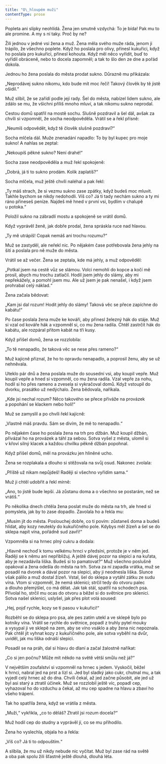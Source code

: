 ```yaml
---
title: "O\_hloupém muži"
contentType: prose
---
```


Popleta ani slípky neohlídá. Žena jen smutně vzdychá: To je bída! Pak mu to ale promine. A my s ní taky. Proč by ne?

Žili jednou v jedné vsi žena a muž. Žena měla svého muže ráda, jenom ji trápilo, že všechno poplete. Když ho poslala pro olivy, přinesl kukuřici, když ho poslala pro kukuřici, přinesl kohouta. Když měl něco vyřídit, buď to vyřídil obráceně, nebo to docela zapomněl; a tak to šlo den ze dne a pořád dokola.

Jednou ho žena poslala do města prodat sukno. Důrazně mu přikázala:

„Neprodávej sukno nikomu, kdo bude mít moc řečí! Takový člověk by tě jistě ošidil.“

Muž slíbil, že se zařídí podle její rady. Šel do města, nabízel lidem sukno, ale zdálo se mu, že všichni příliš mnoho mluví, a tak nikomu sukno neprodal.

Cestou domů spatřil na mostě sochu. Slušně pozdravil a šel dál, avšak za chvíli si vzpomněl, že socha neodpověděla. Vrátil se a řekl přísně:

„Neumíš odpovědět, když tě člověk slušně pozdraví?“

Socha mlčela dál. Muže znenadání napadlo: To by byl kupec pro moje sukno! A nahlas se zeptal:

„Nekoupíš pěkné sukno? Není drahé!“

Socha zase neodpověděla a muž řekl spokojeně:

„Dobrá, já ti to sukno prodám. Kolik zaplatíš?“

Socha mlčela, muž ještě chvíli naléhal a pak řekl:

„Ty máš strach, že si vezmu sukno zase zpátky, když budeš moc mluvit. Takhle bychom se nikdy nedohodli. Víš co? Já ti tady nechám sukno a ty mi ráno přineseš peníze. Najdeš mě hned v první vsi, bydlím v chalupě u potoka.“

Položil sukno na zábradlí mostu a spokojeně se vrátil domů.

Když vyprávěl ženě, jak dobře prodal, žena spráskla ruce nad hlavou.

„Ty mě utrápíš! Copak nemáš ani trochu rozumu?“

Muž se zastyděl, ale neřekl nic. Po nějakém čase potřebovala žena jehly na šití a poslala pro ně muže do města.

Vrátil se až večer. Žena se zeptala, kde má jehly, a muž odpověděl:

„Potkal jsem na cestě vůz se slámou. Volci nemohli do kopce a kočí mě prosil, abych mu trochu zatlačil. Hodil jsem jehly do slámy, aby mi nepřekážely, a pomohl jsem mu. Ale už jsem je pak nenašel, i když jsem prohrabal celý náklad.“

Žena začala bědovat:

„Kam jsi dal rozum! Hodit jehly do slámy! Taková věc se přece zapíchne do kabátu!“

Po čase poslala žena muže ke kováři, aby přinesl železný hák do stáje. Muž si vzal od kováře hák a vzpomněl si, co mu žena radila. Chtěl zastrčit hák do kabátu, ale rozpáral přitom kabát na tři kusy.

Když přišel domů, žena se rozzlobila:

„To tě nenapadlo, že taková věc se nese přes rameno?“

Muž kajícně přiznal, že ho to opravdu nenapadlo, a poprosil ženu, aby se už nehněvala.

Uteklo pár dnů a žena poslala muže do sousední vsi, aby koupil vepře. Muž koupil vepře a hned si vzpomněl, co mu žena radila. Vzal vepře za nohu, hodil si ho přes rameno a zvesela si vykračoval domů. Když vstoupil do dvorku, prasátko už nedýchalo. Žena bědovala, naříkala.

„Kde jsi nechal rozum? Něco takového se přece přiváže na provázek a popohání se klackem nebo holí!“

Muž se zamyslil a po chvíli řekl kajícně:

„Vlastně máš pravdu. Sám se divím, že mě to nenapadlo.“

Po nějakém čase ho poslala žena na trh pro džbán. Muž koupil džbán, přivázal ho na provázek a táhl za sebou. Sotva vyšel z města, ulomil si v křoví silný klacek a každou chvilku pěkně džbán popohnal.

Když přišel domů, měl na provázku jen hliněné ucho.

Žena se rozplakala a dlouho si stěžovala na svůj osud. Nakonec zvolala:

„Příště už nikam nepůjdeš! Raději si všechno vyřídím sama.“

Muž ji chtěl udobřit a řekl mírně:

„Ano, to jistě bude lepší. Já zůstanu doma a o všechno se postarám, než se vrátíš.“

Po několika dnech chtěla žena poslat muže do města na trh, ale hned si pomyslela, jak by to zase dopadlo. Zavolala ho a řekla mu:

„Musím jít do města. Poslouchej dobře, co ti povím: zůstaneš doma a budeš hlídat, aby kozy neutekly do kukuřičného pole. Kdybys měl žízeň a šel se do sklepa napít vína, pořádně sud zavři!“

Vzpomněla si na hrnec plný cukru a dodala:

„Hlavně nechoď k tomu velkému hrnci v předsíni, protože je v něm jed. Raději se k němu ani nepřibližuj. A ještě dávej pozor na slepici a na kuřata, aby je nezadávila liška. Budeš si to pamatovat?“ Muž všechno poslušně opakoval a žena odešla do města na trh. Sotva za ní zapadla vrátka, muž se posadil na dvorek a dával pozor na slepici, aby ji neodnesla liška. Slunce však pálilo a muž dostal žízeň. Vstal, šel do sklepa a vytáhl zátku ze sudu vína. Vtom si vzpomněl, že nemá sklenici; strčil tedy do otvoru palec a dlouho přemýšlel, co má dělat. Jak tak stál, spatřil na schodech psa. Přivolal ho, strčil mu ocas do otvoru a běžel si do světnice pro sklenici. Sotva našel sklenici, uslyšel, jak přes plot volá soused:

„Hej, pojď rychle, kozy se ti pasou v kukuřici!“

Rozběhl se do sklepa pro psa, ale pes zatím utekl a ve sklepě bylo po kotníky vína. Vrátil se rychle do světnice, popadl z truhly pytel mouky a vysypal ji ve sklepě na zem, aby se víno vsáklo a aby žena nic nepoznala. Pak chtěl jít vyhnat kozy z kukuřičného pole, ale sotva vyběhl na dvůr, uviděl, jak mu liška odnáší slepici.

Posadil se na práh, dal si hlavu do dlaní a začal žalostně naříkat:

„Co si jen počnu? Může mít někdo na světě větší smůlu než já?“

V největším zoufalství si vzpomněl na hrnec s jedem. Vyskočil, běžel k hrnci, nabral jed na prst a lízl si. Jed byl sladký jako cukr, chutnal mu, a tak vyjedl celý hrnec až do dna. Chvíli čekal, až jed začne působit, ale jed už byl asi starý a ztratil účinek. Muž se rozzlobil ještě víc, popadl cep, vyhazoval ho do vzduchu a čekal, až mu cep spadne na hlavu a zbaví ho všeho trápení.

Tak ho spatřila žena, když se vrátila z města.

„Muži,“ vykřikla, „co to děláš? Ztratil jsi rozum docela?“

Muž hodil cep do studny a vyprávěl jí, co se mu přihodilo.

Žena ho vyslechla, objala ho a řekla:

„Víš co? Já ti to odpouštím.“

A slíbila, že mu už nikdy nebude nic vyčítat. Muž byl zase rád na světě a oba pak spolu žili šťastně ještě dlouhá, dlouhá léta.
